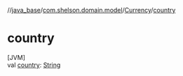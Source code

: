 //[java_base](../../../index.md)/[com.shelson.domain.model](../index.md)/[Currency](index.md)/[country](country.md)

# country

[JVM]\
val [country](country.md): [String](https://docs.oracle.com/javase/8/docs/api/java/lang/String.html)
